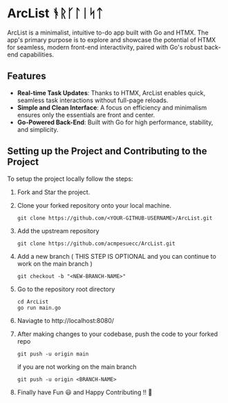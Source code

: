 # ArcList ᚬᚱᚴᛚᛁᛋᛏ
ArcList is a minimalist, intuitive to-do app built with Go and HTMX. The app's primary purpose is to explore and showcase the potential of HTMX for seamless, modern front-end interactivity, paired with Go's robust back-end capabilities.

## Features
- **Real-time Task Updates**: Thanks to HTMX, ArcList enables quick, seamless task interactions without full-page reloads.
- **Simple and Clean Interface**: A focus on efficiency and minimalism ensures only the essentials are front and center.
- **Go-Powered Back-End**: Built with Go for high performance, stability, and simplicity.
 
## Setting up the Project and Contributing to the Project

To setup the project locally follow the steps:
1. Fork and Star the project.
2. Clone your forked repository onto your local machine.

    ```
    git clone https://github.com/<YOUR-GITHUB-USERNAME>/ArcList.git
    ```
4. Add the upstream repository

    ```
    git clone https://github.com/acmpesuecc/ArcList.git
    ```
6. Add a new branch ( THIS STEP IS OPTIONAL and you can continue to work on the main branch )

    ```
    git checkout -b "<NEW-BRANCH-NAME>"
    ```
8. Go to the repository root directory

    ```
    cd ArcList
    go run main.go
    ```
10. Naviagte to http://localhost:8080/
11. After making changes to your codebase, push the code to your forked repo
   
    ```
    git push -u origin main
    ```
    if you are not working on the main branch
    ```
    git push -u origin <BRANCH-NAME>
    ```
11. Finally have Fun 😃 and Happy Contributing !! 🥳
